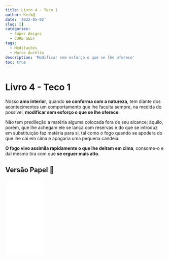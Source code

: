 ```yaml
---
title: Livro 4 - Teco 1
author: Keik@
date: '2022-05-02'
slug: []
categories:
  - Super Amigos
  - CORE SELF
tags:
  - Meditações
  - Marco Aurélio
description: 'Modificar sem esforço o que se lhe oferece'
toc: true
---
```


# Livro 4 - Teco 1

Nosso **amo interior**, quando **se conforma com a natureza**, tem diante dos acontecimentos um comportamento que lhe faculta sempre, na medida do possível, **modificar sem esforço o que se lhe oferece**. 

Não tem predileção a matéria alguma colocada fora de seu alcance; àquilo, porém, que lhe achegam ele se lança com reservas e do que se introduz em substituição faz matéria para si, tal como o fogo quando se apodera do que lhe cai em cima e apagaria uma pequena candeia. 

**O fogo vivo assimila rapidamente o que lhe deitam em cima**, consome-o e daí mesmo tira com que **se erguer mais alto**.

## Versão Papel :book:
<iframe style="width:120px;height:240px;" marginwidth="0" marginheight="0" scrolling="no" frameborder="0" src="//ws-na.amazon-adsystem.com/widgets/q?ServiceVersion=20070822&OneJS=1&Operation=GetAdHtml&MarketPlace=BR&source=ss&ref=as_ss_li_til&ad_type=product_link&tracking_id=mundodekeika-20&language=pt_BR&marketplace=amazon&region=BR&placement=B092FVY4BB&asins=B092FVY4BB&linkId=37c5ec14221f61f811029aa88b520891&show_border=true&link_opens_in_new_window=true"></iframe>